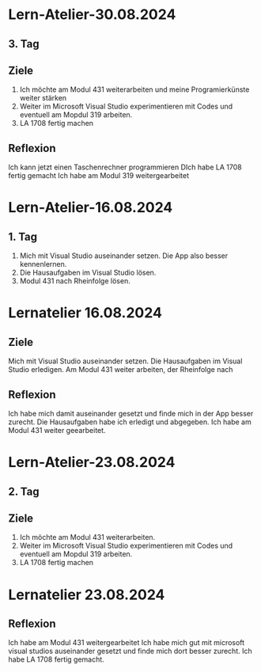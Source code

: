 # Lern-Atelier-30.08.2024
## 3. Tag
## Ziele
1. Ich möchte am Modul 431 weiterarbeiten und meine Programierkünste weiter stärken
2. Weiter im Microsoft Visual Studio experimentieren mit Codes und eventuell am Mopdul 319 arbeiten.
3. LA 1708 fertig machen

## Reflexion
Ich kann jetzt einen Taschenrechner programmieren
DIch habe LA 1708 fertig gemacht
Ich habe am Modul 319 weitergearbeitet








# Lern-Atelier-16.08.2024
## 1. Tag
1. Mich mit Visual Studio auseinander setzen. Die App also besser kennenlernen.
2. Die Hausaufgaben im Visual Studio lösen.
3. Modul 431 nach Rheinfolge lösen.
   
# Lernatelier 16.08.2024
## Ziele
Mich mit Visual Studio auseinander setzen.
Die Hausaufgaben im Visual Studio erledigen.
Am Modul 431 weiter arbeiten, der Rheinfolge nach
## Reflexion
Ich habe mich damit auseinander gesetzt und finde mich in der App besser zurecht.
Die Hausaufgaben habe ich erledigt und abgegeben.
Ich habe am Modul 431 weiter geearbeitet.

# Lern-Atelier-23.08.2024
## 2. Tag
## Ziele
1. Ich möchte am Modul 431 weiterarbeiten.
2. Weiter im Microsoft Visual Studio experimentieren mit Codes und eventuell am Mopdul 319 arbeiten.
3. LA 1708 fertig machen
   
# Lernatelier 23.08.2024
## Reflexion
Ich habe am Modul 431 weitergearbeitet
Ich habe mich gut mit microsoft visual studios auseinander gesetzt und finde mich dort besser zurecht.
Ich habe LA 1708 fertig gemacht.
